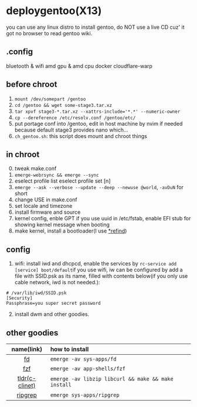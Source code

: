 # deploygentoo(X13)
you can use any linux distro to install gentoo, do NOT use a live CD cuz' it got no browser to read gentoo wiki.

## .config
bluetooth & wifi
amd gpu & amd cpu
docker
cloudflare-warp

## before chroot
1. `mount /dev/somepart /gentoo`
2. `cd /gentoo && wget some-stage3.tar.xz`
3. `tar xpvf stage3-*.tar.xz --xattrs-include='*.*' --numeric-owner`
4. `cp --dereference /etc/resolv.conf /gentoo/etc/`
5. put portage conf into /gentoo, edit in host machine by nvim if needed because default stage3 provides nano which...
6. `ch_gentoo.sh`: this script does mount and chroot things

## in chroot
0. tweak make.conf
1. `emerge-webrsync && emerge --sync`
2. eselect profile list
   eselect profile set [n]
3. `emerge --ask --verbose --update --deep --newuse @world`, `-avDuN` for short
4. change USE in make.conf
5. set locale and timezone
6. install firmware and source
7. kernel config, enble GPT if you use uuid in /etc/fstab, enable EFI stub for showing kernel message when booting
8. make kernel, install a bootloader(I use [*refind](https://github.com/0n3W4y7ick3t/deployLinux/tree/main/refind))

## config
1. wifi: install iwd and dhcpcd, enable the services by `rc-service add [service] boot/default`if you use wifi, iw can be configured by add a file with SSID.psk as its name, filled with contents below(if you only use cable network, iwd is not needed.):
```
# /var/lib/iwd/SSID.psk
[Security]
Passphrase=you super secret password
```

2. install dwm and other goodies.

## other goodies
| name(link) | how to install |
| :---: | :--- |
| [fd](https://github.com/sharkdp/fd) | `emerge -av sys-apps/fd` |
| [fzf](https://github.com/junegunn/fzf) | `emerge -av app-shells/fzf` |
| [tldr(c-clinet)](https://github.com/tldr-pages/tldr-c-client) | `emerge -av libzip libcurl && make && make install` |
| [ripgrep](https://github.com/BurntSushi/ripgrep) | `emerge sys-apps/ripgrep` |
